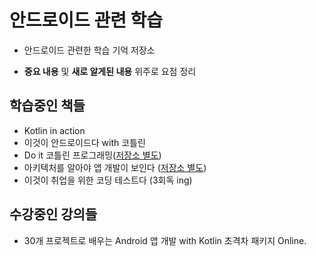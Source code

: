 # 안드로이드 관련 학습

- 안드로이드 관련한 학습 기억 저장소

- **중요 내용** 및 **새로 알게된 내용** 위주로 요점 정리

## 학습중인 책들

- Kotlin in action
- 이것이 안드로이드다 with 코틀린
- Do it 코틀린 프로그래밍([저장소 별도](https://github.com/NetLSS/FirstKotlinProgramming))
- 아키텍처를 알아야 앱 개발이 보인다 ([저장소 별도](https://github.com/NetLSS/AndroidCleanArchitecture))
- 이것이 취업을 위한 코딩 테스트다 (3회독 ing)

## 수강중인 강의들

- 30개 프로젝트로 배우는 Android 앱 개발 with Kotlin 초격차 패키지 Online.

